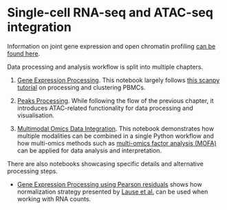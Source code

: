 # Single-cell RNA-seq and ATAC-seq integration

Information on joint gene expression and open chromatin profiling [can be found here](https://www.10xgenomics.com/products/single-cell-multiome-atac-plus-gene-expression/).

Data processing and analysis workflow is split into multiple chapters.

1. [Gene Expression Processing](1-Gene-Expression-Processing.ipynb). This notebook largely follows [this scanpy tutorial](https://scanpy-tutorials.readthedocs.io/en/latest/pbmc3k.html) on processing and clustering PBMCs. 

1. [Peaks Processing](2-Chromatin-Accessibility-Processing.ipynb). While following the flow of the previous chapter, it introduces ATAC-related functionality for data processing and visualisation.

1. [Multimodal Omics Data Integration](3-Multimodal-Omics-Data-Integration.ipynb). This notebook demonstrates how multiple modalities can be combined in a single Python workflow and how multi-omics methods such as [multi-omics factor analysis (MOFA)](https://github.com/bioFAM/MOFA2) can be applied for data analysis and interpretation.

There are also notebooks showcasing specific details and alternative processing steps.

- [Gene Expression Processing using Pearson residuals](1.1-Gene-Expression-Processing-with-Pearson-Residuals.ipynb) shows how normalization strategy presented by [Lause et al.](https://www.biorxiv.org/content/10.1101/2020.12.01.405886) can be used when working with RNA counts.
